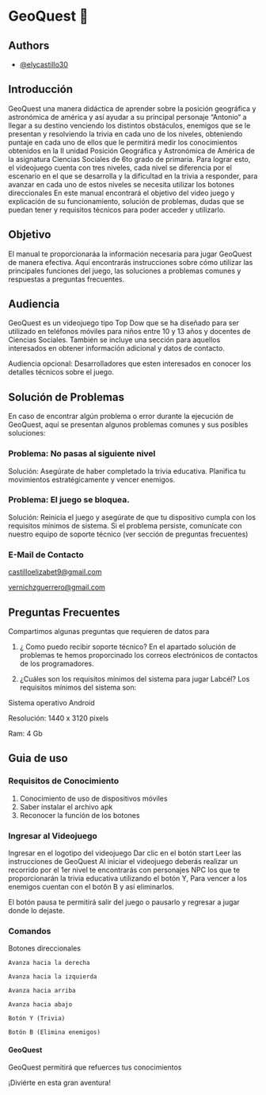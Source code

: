 # GeoQuest :mag_right: 





## Authors 

- [@elycastillo30](https://www.github.com/el)


## Introducción
GeoQuest una manera didáctica de aprender sobre la posición geográfica y astronómica de américa y así ayudar a su principal personaje “Antonio“ a llegar a su destino venciendo los distintos obstáculos, enemigos que se le presentan y resolviendo la trivia en cada uno de los niveles, obteniendo puntaje en cada uno de ellos que le permitirá medir los conocimientos obtenidos en la II unidad Posición Geográfica y Astronómica de América de la asignatura Ciencias Sociales de 6to grado de primaria.
Para lograr esto, el videojuego cuenta con tres niveles, cada nivel se diferencia por el escenario en el que se desarrolla y la dificultad en la trivia a responder, para avanzar en cada uno de estos niveles se necesita utilizar los botones direccionales
En este manual encontrará el objetivo del video juego y explicación de su funcionamiento, solución de problemas, dudas que se puedan tener y requisitos técnicos para poder acceder y utilizarlo.

## Objetivo
El manual te proporcionaráa la información necesaria para jugar GeoQuest de manera efectiva. Aquí encontrarás instrucciones sobre cómo utilizar las principales funciones del juego, las soluciones a problemas comunes y respuestas a preguntas frecuentes.
## Audiencia
GeoQuest es un videojuego tipo Top Dow que se ha diseñado para ser utilizado en teléfonos móviles para niños entre 10 y 13 años y docentes de Ciencias Sociales.
También se incluye una sección para aquellos interesados en obtener información adicional y datos de contacto.

Audiencia opcional: Desarrolladores que esten interesados en conocer los detalles técnicos sobre el juego.
## Solución de Problemas


En caso de encontrar algún problema o error durante la ejecución de GeoQuest, aquí se presentan algunos problemas comunes y sus posibles soluciones:
### Problema: No pasas al siguiente nivel 
Solución: Asegúrate de haber completado la trivia educativa. Planifica tu movimientos estratégicamente y vencer enemigos.

### Problema: El juego se bloquea.
Solución: Reinicia el juego y asegúrate de que tu dispositivo cumpla con los requisitos mínimos de sistema. Si el problema persiste, comunícate con nuestro equipo de soporte técnico (ver sección de preguntas frecuentes)

### E-Mail de Contacto
castilloelizabet9@gmail.com

vernichzguerrero@gmail.com
## Preguntas Frecuentes
Compartimos algunas preguntas que requieren de datos para 

1. ¿ Como puedo recibir soporte técnico?
En el apartado solución de problemas te hemos proporcinado los correos electrónicos de contactos de los programadores.

2. ¿Cuáles son los requisitos mínimos del sistema para jugar Labcél? Los requisitos mínimos del sistema son:

Sistema operativo Android

Resolución: 1440 x 3120 pixels

Ram: 4 Gb
## Guia de uso
### Requisitos de Conocimiento 
1)	Conocimiento de uso de dispositivos móviles
2)	Saber instalar el archivo apk
3)	Reconocer la función de los botones

### Ingresar al Videojuego
Ingresar en el logotipo del videojuego
Dar clic en el botón start
Leer las instrucciones de GeoQuest
Al iniciar el videojuego deberás realizar un recorrido por el 1er nivel te encontrarás con personajes NPC los que te proporcionarán la trivia educativa utilizando el botón Y, Para vencer a los enemigos cuentan con el botón B y así eliminarlos.

El botón pausa te permitirá salir del juego o pausarlo y regresar a jugar donde lo dejaste.
### Comandos

Botones direccionales

	Avanza hacia la derecha

	Avanza hacia la izquierda

	Avanza hacia arriba

	Avanza hacia abajo

    Botón Y (Trivia)
    
    Botón B (Elimina enemigos)

#### GeoQuest

GeoQuest permitirá que refuerces tus conocimientos

¡Diviérte en esta gran aventura!
